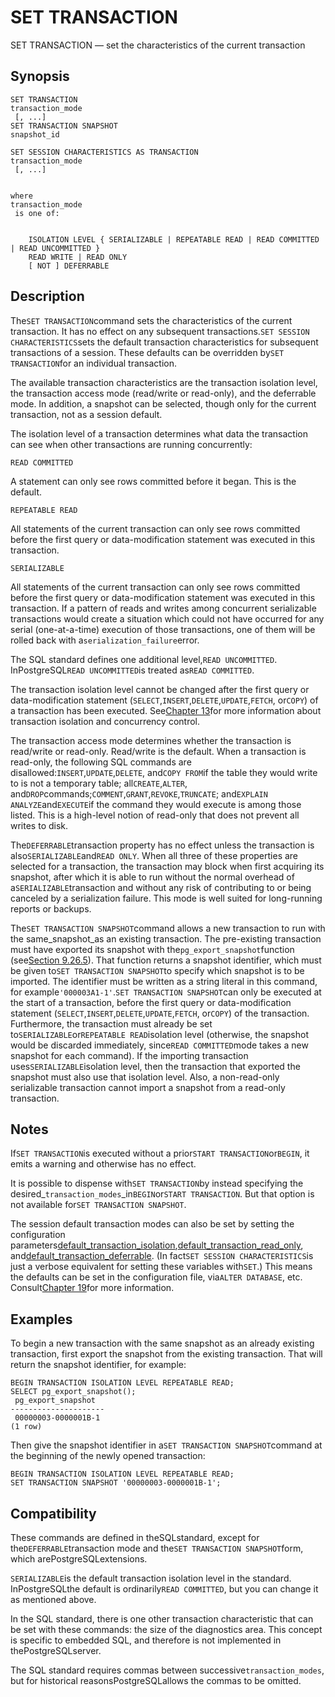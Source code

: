 # SET TRANSACTION

SET TRANSACTION — set the characteristics of the current transaction

## Synopsis

```text
SET TRANSACTION 
transaction_mode
 [, ...]
SET TRANSACTION SNAPSHOT 
snapshot_id

SET SESSION CHARACTERISTICS AS TRANSACTION 
transaction_mode
 [, ...]


where 
transaction_mode
 is one of:


    ISOLATION LEVEL { SERIALIZABLE | REPEATABLE READ | READ COMMITTED | READ UNCOMMITTED }
    READ WRITE | READ ONLY
    [ NOT ] DEFERRABLE
```

## Description

The`SET TRANSACTION`command sets the characteristics of the current transaction. It has no effect on any subsequent transactions.`SET SESSION CHARACTERISTICS`sets the default transaction characteristics for subsequent transactions of a session. These defaults can be overridden by`SET TRANSACTION`for an individual transaction.

The available transaction characteristics are the transaction isolation level, the transaction access mode \(read/write or read-only\), and the deferrable mode. In addition, a snapshot can be selected, though only for the current transaction, not as a session default.

The isolation level of a transaction determines what data the transaction can see when other transactions are running concurrently:

`READ COMMITTED`

A statement can only see rows committed before it began. This is the default.

`REPEATABLE READ`

All statements of the current transaction can only see rows committed before the first query or data-modification statement was executed in this transaction.

`SERIALIZABLE`

All statements of the current transaction can only see rows committed before the first query or data-modification statement was executed in this transaction. If a pattern of reads and writes among concurrent serializable transactions would create a situation which could not have occurred for any serial \(one-at-a-time\) execution of those transactions, one of them will be rolled back with a`serialization_failure`error.

The SQL standard defines one additional level,`READ UNCOMMITTED`. InPostgreSQL`READ UNCOMMITTED`is treated as`READ COMMITTED`.

The transaction isolation level cannot be changed after the first query or data-modification statement \(`SELECT`,`INSERT`,`DELETE`,`UPDATE`,`FETCH`, or`COPY`\) of a transaction has been executed. See[Chapter 13](https://www.postgresql.org/docs/10/static/mvcc.html)for more information about transaction isolation and concurrency control.

The transaction access mode determines whether the transaction is read/write or read-only. Read/write is the default. When a transaction is read-only, the following SQL commands are disallowed:`INSERT`,`UPDATE`,`DELETE`, and`COPY FROM`if the table they would write to is not a temporary table; all`CREATE`,`ALTER`, and`DROP`commands;`COMMENT`,`GRANT`,`REVOKE`,`TRUNCATE`; and`EXPLAIN ANALYZE`and`EXECUTE`if the command they would execute is among those listed. This is a high-level notion of read-only that does not prevent all writes to disk.

The`DEFERRABLE`transaction property has no effect unless the transaction is also`SERIALIZABLE`and`READ ONLY`. When all three of these properties are selected for a transaction, the transaction may block when first acquiring its snapshot, after which it is able to run without the normal overhead of a`SERIALIZABLE`transaction and without any risk of contributing to or being canceled by a serialization failure. This mode is well suited for long-running reports or backups.

The`SET TRANSACTION SNAPSHOT`command allows a new transaction to run with the same\_snapshot\_as an existing transaction. The pre-existing transaction must have exported its snapshot with the`pg_export_snapshot`function \(see[Section 9.26.5](https://www.postgresql.org/docs/10/static/functions-admin.html#FUNCTIONS-SNAPSHOT-SYNCHRONIZATION)\). That function returns a snapshot identifier, which must be given to`SET TRANSACTION SNAPSHOT`to specify which snapshot is to be imported. The identifier must be written as a string literal in this command, for example`'000003A1-1'`.`SET TRANSACTION SNAPSHOT`can only be executed at the start of a transaction, before the first query or data-modification statement \(`SELECT`,`INSERT`,`DELETE`,`UPDATE`,`FETCH`, or`COPY`\) of the transaction. Furthermore, the transaction must already be set to`SERIALIZABLE`or`REPEATABLE READ`isolation level \(otherwise, the snapshot would be discarded immediately, since`READ COMMITTED`mode takes a new snapshot for each command\). If the importing transaction uses`SERIALIZABLE`isolation level, then the transaction that exported the snapshot must also use that isolation level. Also, a non-read-only serializable transaction cannot import a snapshot from a read-only transaction.

## Notes

If`SET TRANSACTION`is executed without a prior`START TRANSACTION`or`BEGIN`, it emits a warning and otherwise has no effect.

It is possible to dispense with`SET TRANSACTION`by instead specifying the desired\_`transaction_modes`\_in`BEGIN`or`START TRANSACTION`. But that option is not available for`SET TRANSACTION SNAPSHOT`.

The session default transaction modes can also be set by setting the configuration parameters[default\_transaction\_isolation](https://www.postgresql.org/docs/10/static/runtime-config-client.html#GUC-DEFAULT-TRANSACTION-ISOLATION),[default\_transaction\_read\_only](https://www.postgresql.org/docs/10/static/runtime-config-client.html#GUC-DEFAULT-TRANSACTION-READ-ONLY), and[default\_transaction\_deferrable](https://www.postgresql.org/docs/10/static/runtime-config-client.html#GUC-DEFAULT-TRANSACTION-DEFERRABLE). \(In fact`SET SESSION CHARACTERISTICS`is just a verbose equivalent for setting these variables with`SET`.\) This means the defaults can be set in the configuration file, via`ALTER DATABASE`, etc. Consult[Chapter 19](https://www.postgresql.org/docs/10/static/runtime-config.html)for more information.

## Examples

To begin a new transaction with the same snapshot as an already existing transaction, first export the snapshot from the existing transaction. That will return the snapshot identifier, for example:

```text
BEGIN TRANSACTION ISOLATION LEVEL REPEATABLE READ;
SELECT pg_export_snapshot();
 pg_export_snapshot
---------------------
 00000003-0000001B-1
(1 row)
```

Then give the snapshot identifier in a`SET TRANSACTION SNAPSHOT`command at the beginning of the newly opened transaction:

```text
BEGIN TRANSACTION ISOLATION LEVEL REPEATABLE READ;
SET TRANSACTION SNAPSHOT '00000003-0000001B-1';
```

## Compatibility

These commands are defined in theSQLstandard, except for the`DEFERRABLE`transaction mode and the`SET TRANSACTION SNAPSHOT`form, which arePostgreSQLextensions.

`SERIALIZABLE`is the default transaction isolation level in the standard. InPostgreSQLthe default is ordinarily`READ COMMITTED`, but you can change it as mentioned above.

In the SQL standard, there is one other transaction characteristic that can be set with these commands: the size of the diagnostics area. This concept is specific to embedded SQL, and therefore is not implemented in thePostgreSQLserver.

The SQL standard requires commas between successive`transaction_modes`, but for historical reasonsPostgreSQLallows the commas to be omitted.

